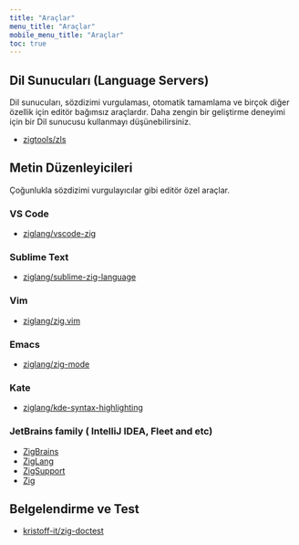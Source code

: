 ```yaml
---
title: "Araçlar"
menu_title: "Araçlar"
mobile_menu_title: "Araçlar"
toc: true
---
```


## Dil Sunucuları (Language Servers)

Dil sunucuları, sözdizimi vurgulaması, otomatik tamamlama ve birçok diğer özellik için editör bağımsız araçlardır. Daha zengin bir geliştirme deneyimi için bir Dil sunucusu kullanmayı düşünebilirsiniz.

- [zigtools/zls](https://github.com/zigtools/zls)

## Metin Düzenleyicileri
Çoğunlukla sözdizimi vurgulayıcılar gibi editör özel araçlar.

### VS Code
- [ziglang/vscode-zig](https://github.com/ziglang/vscode-zig)

### Sublime Text
- [ziglang/sublime-zig-language](https://github.com/ziglang/sublime-zig-language)

### Vim
- [ziglang/zig.vim](https://github.com/ziglang/zig.vim)

### Emacs
- [ziglang/zig-mode](https://github.com/ziglang/zig-mode)

### Kate
- [ziglang/kde-syntax-highlighting](https://github.com/ziglang/kde-syntax-highlighting)

### JetBrains family ( IntelliJ IDEA, Fleet and etc)
- [ZigBrains](https://plugins.jetbrains.com/plugin/22456-zigbrains)
- [ZigLang](https://plugins.jetbrains.com/plugin/17143-ziglang)
- [ZigSupport](https://plugins.jetbrains.com/plugin/18062-zig-support)
- [Zig](https://plugins.jetbrains.com/plugin/10560-zig)

## Belgelendirme ve Test
- [kristoff-it/zig-doctest](https://github.com/kristoff-it/zig-doctest)
